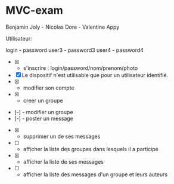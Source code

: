 # MVC-exam


Benjamin Joly - Nicolas Dore - Valentine Appy

Utilisateur:

login - password
user3 - password3
user4 - password4


- [x] - s'inscrire : login/password/nom/prenom/photo 
- [x] Le dispositif n'est utilisable que pour un utilisateur identifié.   
- [x] - modifier son compte  
- [x] - creer un groupe
- [-] - modifier un groupe
- [-] - poster un message
- [x] - supprimer un de ses messages
- [ ] - afficher la liste des groupes dans lesquels il a participé
- [x] - afficher la liste de ses messages
- [ ] - afficher la liste des messages d'un groupe et leurs auteurs  
